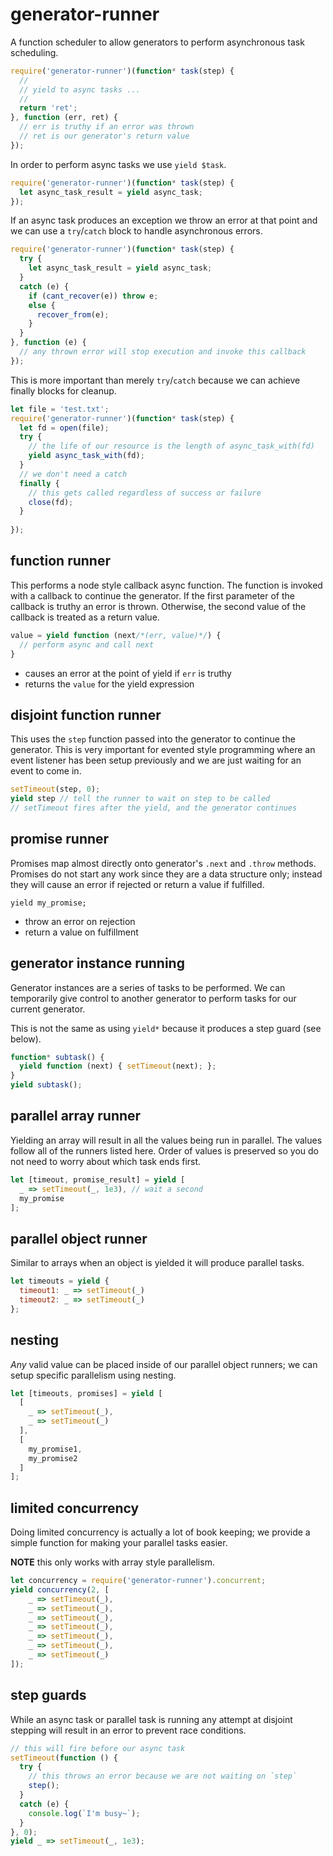 # generator-runner

A function scheduler to allow generators to perform asynchronous task scheduling.

```javascript
require('generator-runner')(function* task(step) {
  //
  // yield to async tasks ...
  //
  return 'ret';
}, function (err, ret) {
  // err is truthy if an error was thrown
  // ret is our generator's return value
});
```

In order to perform async tasks we use `yield $task`.

```javascript
require('generator-runner')(function* task(step) {
  let async_task_result = yield async_task;
});
```

If an async task produces an exception we throw an error at that point and we
can use a `try`/`catch` block to handle asynchronous errors.

```javascript
require('generator-runner')(function* task(step) {
  try {
    let async_task_result = yield async_task;
  }
  catch (e) {
    if (cant_recover(e)) throw e;
    else {
      recover_from(e);
    }
  }
}, function (e) {
  // any thrown error will stop execution and invoke this callback
});
```

This is more important than merely `try`/`catch` because we can achieve finally
blocks for cleanup.

```javascript
let file = 'test.txt';
require('generator-runner')(function* task(step) {
  let fd = open(file);
  try {
    // the life of our resource is the length of async_task_with(fd)
    yield async_task_with(fd);
  }
  // we don't need a catch
  finally {
    // this gets called regardless of success or failure
    close(fd);
  }
  
});
```

## function runner

This performs a node style callback async function.
The function is invoked with a callback to continue the generator.
If the first parameter of the callback is truthy an error is thrown.
Otherwise, the second value of the callback is treated as a return value.

```javascript
value = yield function (next/*(err, value)*/) {
  // perform async and call next
}
```

* causes an error at the point of yield if `err` is truthy
* returns the `value` for the yield expression 

## disjoint function runner

This uses the `step` function passed into the generator to continue the
generator.
This is very important for evented style programming where an event listener
has been setup previously and we are just waiting for an event to come in.

```javascript
setTimeout(step, 0);
yield step // tell the runner to wait on step to be called
// setTimeout fires after the yield, and the generator continues
```

## promise runner

Promises map almost directly onto generator's `.next` and `.throw` methods.
Promises do not start any work since they are a data structure only;
instead they will cause an error if rejected or return a value if fulfilled.

```
yield my_promise;
```

* throw an error on rejection 
* return a value on fulfillment

## generator instance running

Generator instances are a series of tasks to be performed.
We can temporarily give control to another generator to perform tasks
for our current generator.

This is not the same as using `yield*` because it produces a step guard
(see below).

```javascript
function* subtask() {
  yield function (next) { setTimeout(next); };
}
yield subtask();
```

## parallel array runner

Yielding an array will result in all the values being run in parallel.
The values follow all of the runners listed here.
Order of values is preserved so you do not need to worry about which task ends
first.

```javascript
let [timeout, promise_result] = yield [
  _ => setTimeout(_, 1e3), // wait a second
  my_promise
];
``` 


## parallel object runner

Similar to arrays when an object is yielded it will produce parallel tasks.

```javascript
let timeouts = yield {
  timeout1: _ => setTimeout(_)
  timeout2: _ => setTimeout(_)
};
```

## nesting

*Any* valid value can be placed inside of our parallel object runners;
we can setup specific parallelism using nesting.

```javascript
let [timeouts, promises] = yield [
  [
    _ => setTimeout(_),
    _ => setTimeout(_)
  ],
  [
    my_promise1,
    my_promise2
  ]
];
```

## limited concurrency

Doing limited concurrency is actually a lot of book keeping;
we provide a simple function for making your parallel tasks easier.

**NOTE** this only works with array style parallelism.

```javascript
let concurrency = require('generator-runner').concurrent;
yield concurrency(2, [
    _ => setTimeout(_),
    _ => setTimeout(_),
    _ => setTimeout(_),
    _ => setTimeout(_),
    _ => setTimeout(_),
    _ => setTimeout(_),
    _ => setTimeout(_)
]);
```

## step guards

While an async task or parallel task is running any attempt at disjoint
stepping will result in an error to prevent race conditions.

```javascript
// this will fire before our async task
setTimeout(function () {
  try {
    // this throws an error because we are not waiting on `step`
    step();
  }
  catch (e) {
    console.log(`I'm busy~`);
  }
}, 0);
yield _ => setTimeout(_, 1e3);
```

